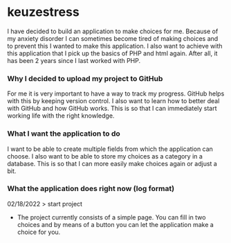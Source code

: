 # keuzestress

I have decided to build an application to make choices for me. Because of my anxiety disorder I can sometimes become tired of making choices and to prevent this I wanted to make this application.
I also want to achieve with this application that I pick up the basics of PHP and html again. After all, it has been 2 years since I last worked with PHP.
### Why I decided to upload my project to GitHub
For me it is very important to have a way to track my progress. GitHub helps with this by keeping version control. 
I also want to learn how to better deal with GitHub and how GitHub works. This is so that I can immediately start working life with the right knowledge.

### What I want the application to do
I want to be able to create multiple fields from which the application can choose.
I also want to be able to store my choices as a category in a database. This is so that I can more easily make choices again or adjust a bit.

### What the application does right now (log format)

02/18/2022 > start project
  - The project currently consists of a simple page. You can fill in two choices and by means of a button you can let the application make a choice for you.
